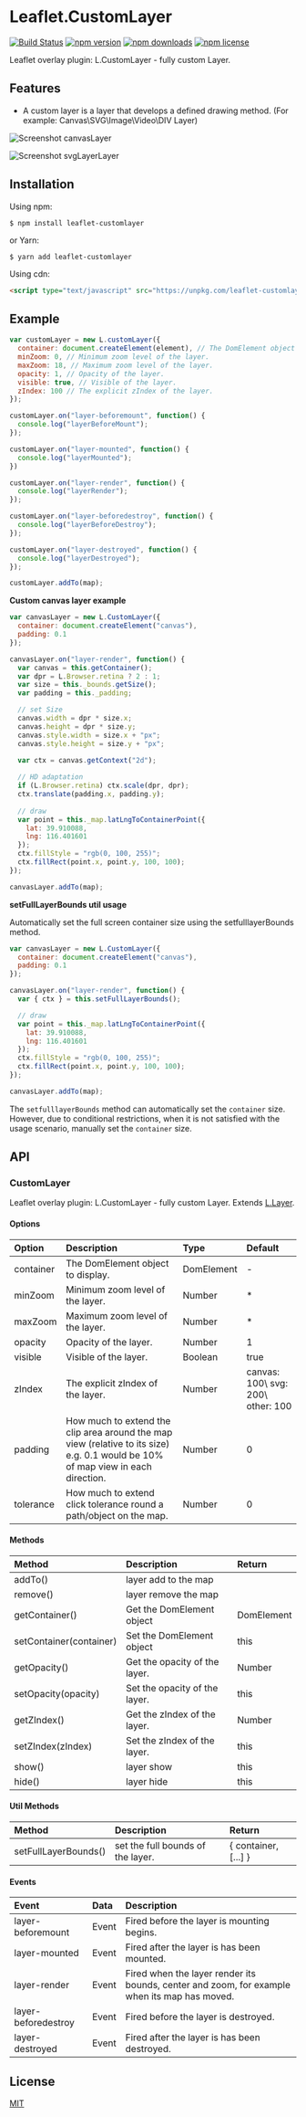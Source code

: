 # Leaflet.CustomLayer

[![Build Status](https://travis-ci.org/iDerekLi/Leaflet.CustomLayer.svg?branch=master)](https://travis-ci.org/iDerekLi/Leaflet.CustomLayer)
[![npm version](https://img.shields.io/npm/v/leaflet-customlayer.svg?style=flat-square)](https://www.npmjs.com/package/leaflet-customlayer)
[![npm downloads](https://img.shields.io/npm/dm/leaflet-customlayer.svg?style=flat-square)](https://www.npmjs.com/package/leaflet-customlayer)
[![npm license](https://img.shields.io/npm/l/leaflet-customlayer.svg?style=flat-square)](https://github.com/iderekli/Leaflet.CustomLayer)

Leaflet overlay plugin: L.CustomLayer - fully custom Layer.

## Features

- A custom layer is a layer that develops a defined drawing method.
  (For example: Canvas\SVG\Image\Video\DIV Layer)

![Screenshot canvasLayer](/screenshots/canvasLayer.jpg?raw=true)

![Screenshot svgLayerLayer](/screenshots/svgLayer.jpg?raw=true)

## Installation

Using npm:

```shell
$ npm install leaflet-customlayer
```

or Yarn:

```shell
$ yarn add leaflet-customlayer
```

Using cdn:

```html
<script type="text/javascript" src="https://unpkg.com/leaflet-customlayer@2.1.0/dist/Leaflet.CustomLayer.js"></script>
```

## Example

```javascript
var customLayer = new L.customLayer({
  container: document.createElement(element), // The DomElement object to display.
  minZoom: 0, // Minimum zoom level of the layer.
  maxZoom: 18, // Maximum zoom level of the layer.
  opacity: 1, // Opacity of the layer.
  visible: true, // Visible of the layer.
  zIndex: 100 // The explicit zIndex of the layer.
});

customLayer.on("layer-beforemount", function() {
  console.log("layerBeforeMount");
});

customLayer.on("layer-mounted", function() {
  console.log("layerMounted");
})

customLayer.on("layer-render", function() {
  console.log("layerRender");
});

customLayer.on("layer-beforedestroy", function() {
  console.log("layerBeforeDestroy");
});

customLayer.on("layer-destroyed", function() {
  console.log("layerDestroyed");
});

customLayer.addTo(map);
```

**Custom canvas layer example**

```javascript
var canvasLayer = new L.CustomLayer({
  container: document.createElement("canvas"),
  padding: 0.1
});

canvasLayer.on("layer-render", function() {
  var canvas = this.getContainer();
  var dpr = L.Browser.retina ? 2 : 1;
  var size = this._bounds.getSize();
  var padding = this._padding;

  // set Size
  canvas.width = dpr * size.x;
  canvas.height = dpr * size.y;
  canvas.style.width = size.x + "px";
  canvas.style.height = size.y + "px";
    
  var ctx = canvas.getContext("2d");

  // HD adaptation
  if (L.Browser.retina) ctx.scale(dpr, dpr);
  ctx.translate(padding.x, padding.y);
  
  // draw
  var point = this._map.latLngToContainerPoint({
    lat: 39.910088,
    lng: 116.401601
  });
  ctx.fillStyle = "rgb(0, 100, 255)";
  ctx.fillRect(point.x, point.y, 100, 100);
});

canvasLayer.addTo(map);
```

**setFullLayerBounds util usage**

Automatically set the full screen container size using the setfulllayerBounds method.

```javascript
var canvasLayer = new L.CustomLayer({
  container: document.createElement("canvas"),
  padding: 0.1
});

canvasLayer.on("layer-render", function() {
  var { ctx } = this.setFullLayerBounds();

  // draw
  var point = this._map.latLngToContainerPoint({
    lat: 39.910088,
    lng: 116.401601
  });
  ctx.fillStyle = "rgb(0, 100, 255)";
  ctx.fillRect(point.x, point.y, 100, 100);
});

canvasLayer.addTo(map);
```

The `setfulllayerBounds` method can automatically set the `container` size. However, due to conditional restrictions, when it is not satisfied with the usage scenario, manually set the `container` size.


## API

### CustomLayer

Leaflet overlay plugin: L.CustomLayer - fully custom Layer. Extends [L.Layer](https://leafletjs.com/reference-1.4.0.html#layer).

#### Options

| Option | Description | Type | Default |
| :------ | :------ | :------ | :------ |
| container | The DomElement object to display. | DomElement | - |
| minZoom | Minimum zoom level of the layer. | Number | * |
| maxZoom | Maximum zoom level of the layer. | Number | * |
| opacity | Opacity of the layer. | Number | 1 |
| visible | Visible of the layer. | Boolean | true |
| zIndex | The explicit zIndex of the layer. | Number | canvas: 100\ svg: 200\ other: 100 |
| padding | How much to extend the clip area around the map view (relative to its size) e.g. 0.1 would be 10% of map view in each direction. | Number | 0 |
| tolerance | How much to extend click tolerance round a path/object on the map. | Number | 0 |

#### Methods

| Method | Description | Return |
| :------ | :------ | :------ |
| addTo() | layer add to the map  |  |
| remove() | layer remove the map  |  |
| getContainer() | Get the DomElement object | DomElement |
| setContainer(container) | Set the DomElement object | this |
| getOpacity() | Get the opacity of the layer. | Number |
| setOpacity(<Number>opacity) | Set the opacity of the layer. | this |
| getZIndex() | Get the zIndex of the layer. | Number |
| setZIndex(<Number>zIndex) | Set the zIndex of the layer. | this |
| show() | layer show | this |
| hide() | layer hide | this |

#### Util Methods

| Method | Description | Return |
| :------ | :------ | :------ |
| setFullLayerBounds() | set the full bounds of the layer. | { container, [...] } |

#### Events

| Event | Data | Description |
| :------ | :------ | :------ |
| layer-beforemount | Event | Fired before the layer is mounting begins. |
| layer-mounted | Event | Fired after the layer is has been mounted. |
| layer-render | Event | Fired when the layer render its bounds, center and zoom, for example when its map has moved. |
| layer-beforedestroy | Event | Fired before the layer is destroyed. |
| layer-destroyed | Event | Fired after the layer is has been destroyed. |

## License

[MIT](https://choosealicense.com/licenses/mit/)
